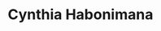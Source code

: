 ---
name: Cynthia Habonimana
title: Cynthia Habonimana
description: Development
working_group: Development
link: https://www.linkedin.com/in/cynthia-habonimana/
image: "/assets/organization/working_group_organizers/cynthia.jpg"
---